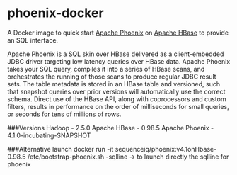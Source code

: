 phoenix-docker
==============

A Docker image to quick start [Apache Phoenix](http://phoenix.incubator.apache.org/) on [Apache HBase](https://hbase.apache.org/)
to provide an SQL interface.

Apache Phoenix is a SQL skin over HBase delivered as a client-embedded JDBC driver targeting low latency queries over HBase data. Apache Phoenix takes your SQL query, compiles it into a series of HBase scans, and orchestrates the running of those scans to produce regular JDBC result sets. The table metadata is stored in an HBase table and versioned, such that snapshot queries over prior versions will automatically use the correct schema. Direct use of the HBase API, along with coprocessors and custom filters, results in performance on the order of milliseconds for small queries, or seconds for tens of millions of rows.

###Versions
Hadoop - 2.5.0
Apache HBase - 0.98.5
Apache Phoenix - 4.1.0-incubating-SNAPSHOT

###Alternative launch
docker run -it sequenceiq/phoenix:v4.1onHbase-0.98.5 /etc/bootstrap-phoenix.sh -sqlline -> to launch directly the sqlline for phoenix

